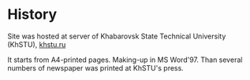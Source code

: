 # History

Site was hosted at server of Khabarovsk State Technical University (KhSTU), [khstu.ru](http://khstu.ru)

It starts from A4-printed pages. Making-up in MS Word'97. Than several numbers of newspaper was printed at KhSTU's press.
